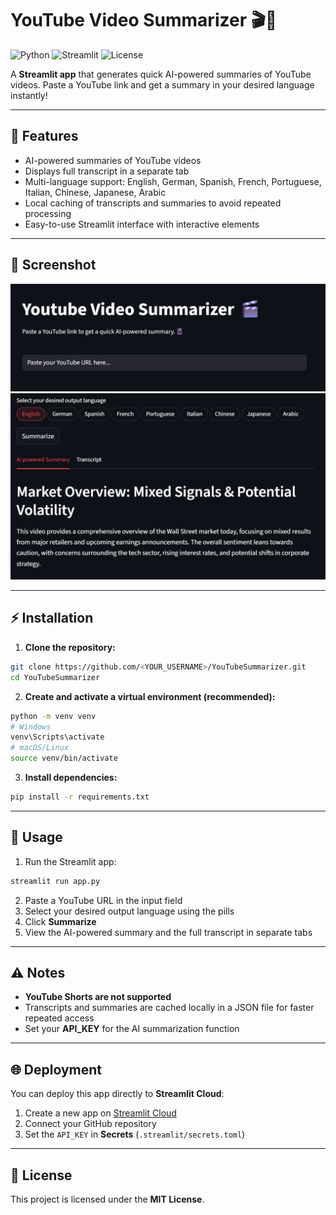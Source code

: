 # YouTube Video Summarizer 🎬🤖

![Python](https://img.shields.io/badge/Python-3.10+-blue)
![Streamlit](https://img.shields.io/badge/Streamlit-App-green)
![License](https://img.shields.io/badge/License-MIT-yellow)

A **Streamlit app** that generates quick AI-powered summaries of YouTube videos. Paste a YouTube link and get a summary in your desired language instantly!

---

## 🚀 Features

* AI-powered summaries of YouTube videos
* Displays full transcript in a separate tab
* Multi-language support:
  English, German, Spanish, French, Portuguese, Italian, Chinese, Japanese, Arabic
* Local caching of transcripts and summaries to avoid repeated processing
* Easy-to-use Streamlit interface with interactive elements

---

## 📸 Screenshot

![img.png](img.png)
![img_2.png](img_2.png)

---

## ⚡ Installation

1. **Clone the repository:**

```bash
git clone https://github.com/<YOUR_USERNAME>/YouTubeSummarizer.git
cd YouTubeSummarizer
```

2. **Create and activate a virtual environment (recommended):**

```bash
python -m venv venv
# Windows
venv\Scripts\activate
# macOS/Linux
source venv/bin/activate
```

3. **Install dependencies:**

```bash
pip install -r requirements.txt
```

---

## 🏃 Usage

1. Run the Streamlit app:

```bash
streamlit run app.py
```

2. Paste a YouTube URL in the input field
3. Select your desired output language using the pills
4. Click **Summarize**
5. View the AI-powered summary and the full transcript in separate tabs

---

## ⚠️ Notes

* **YouTube Shorts are not supported**
* Transcripts and summaries are cached locally in a JSON file for faster repeated access
* Set your **API\_KEY** for the AI summarization function

---

## 🌐 Deployment

You can deploy this app directly to **Streamlit Cloud**:

1. Create a new app on [Streamlit Cloud](https://share.streamlit.io/)
2. Connect your GitHub repository
3. Set the `API_KEY` in **Secrets** (`.streamlit/secrets.toml`)

---

## 📄 License

This project is licensed under the **MIT License**.